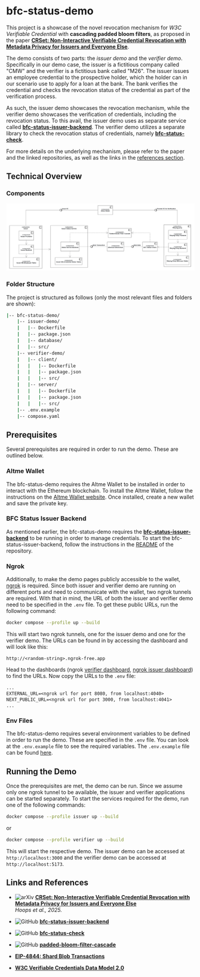 # bfc-status-demo

This project is a showcase of the novel revocation mechanism for _W3C Verifiable Credential_ with **cascading padded bloom filters**, as proposed in the paper **[CRSet: Non-Interactive Verifiable Credential Revocation with Metadata Privacy for Issuers and Everyone Else](https://arxiv.org/abs/2501.17089)**.

The demo consists of two parts: the _issuer demo_ and the _verifier demo_. Specifically in our demo case, the issuer is a fictitious company called "CMW" and the verifier is a fictitious bank called "M26". The issuer issues an employee credential to the prospective holder, which the holder can in our scenario use to apply for a loan at the bank. The bank verifies the credential and checks the revocation status of the credential as part of the verification process.

As such, the issuer demo showcases the revocation mechanism, while the verifier demo showcases the verification of credentials, including the revocation status. To this avail, the issuer demo uses as separate service called **[bfc-status-issuer-backend](https://github.com/jfelixh/bfc-status-issuer-backend)**. The verifier demo utilizes a separate library to check the revocation status of credentials, namely **[bfc-status-check](https://github.com/jfelixh/bfc-status-check)**.

For more details on the underlying mechanism, please refer to the paper and the linked repositories, as well as the links in the [references section](#links-and-references).

## Technical Overview

### Components

![UML Component Diagram of the bfc-status-demo](docs/assets/component-diagram.png)

### Folder Structure

The project is structured as follows (only the most relevant files and folders are shown):

```bash
|-- bfc-status-demo/
    |-- issuer-demo/
    |   |-- Dockerfile
    |   |-- package.json
    |   |-- database/
    |   |-- src/
    |-- verifier-demo/
    |   |-- client/
    |   |   |-- Dockerfile
    |   |   |-- package.json
    |   |   |-- src/
    |   |-- server/
    |   |   |-- Dockerfile
    |   |   |-- package.json
    |   |   |-- src/
    |-- .env.example
    |-- compose.yaml
```

## Prerequisites

Several prerequisites are required in order to run the demo. These are outlined below.

### Altme Wallet

The bfc-status-demo requires the Altme Wallet to be installed in order to interact with the Ethereum blockchain. To install the Altme Wallet, follow the instructions on the [Altme Wallet website](https://altme.io/). Once installed, create a new wallet and save the private key.

### BFC Status Issuer Backend

As mentioned earlier, the bfc-status-demo requires the **[bfc-status-issuer-backend](https://github.com/jfelixh/bfc-status-issuer-backend)** to be running in order to manage credentials. To start the bfc-status-issuer-backend, follow the instructions in the [README](https://github.com/jfelixh/bfc-status-issuer-backend/blob/main/README.md) of the repository.

### Ngrok

Additionally, to make the demo pages publicly accessible to the wallet, [ngrok](https://ngrok.com) is required.
Since both issuer and verifier demo are running on different ports and need to communicate with the wallet, two ngrok tunnels are required.
With that in mind, the URL of both the issuer and verifier demo need to be specified in the `.env` file. To get these public URLs, run the following command:

```sh
docker compose --profile up --build
```

This will start two ngrok tunnels, one for the issuer demo and one for the verifier demo. The URLs can be found in by accessing the dashboard and will look like this:

```
http://<random-string>.ngrok-free.app
```

Head to the dashboards (ngrok [verifier dashboard](http://localhost:4040), [ngrok issuer dashboard](http://localhost:4041)) to find the URLs. Now copy the URLs to the `.env` file:

```
...
EXTERNAL_URL=<ngrok url for port 8080, from localhost:4040>
NEXT_PUBLIC_URL=<ngrok url for port 3000, from localhost:4041>
...
```

### Env Files

The bfc-status-demo requires several environment variables to be defined in order to run the demo. These are specified in the `.env` file. You can look at the `.env.example` file to see the required variables. The `.env.example` file can be found [here](./.env.example).

## Running the Demo

Once the prerequisites are met, the demo can be run. Since we assume only one ngrok tunnel to be available, the issuer and verifier applications can be started separately. To start the services required for the demo, run one of the following commands:

```sh
docker compose --profile issuer up --build
```

or

```sh
docker compose --profile verifier up --build
```

This will start the respective demo.
The issuer demo can be accessed at `http://localhost:3000` and the verifier demo can be accessed at `http://localhost:5173`.

## Links and References

- ![arXiv](https://img.shields.io/badge/arXiv-2501.17089-b31b1b.svg) **[CRSet: Non-Interactive Verifiable Credential Revocation with Metadata Privacy for Issuers and Everyone Else](https://arxiv.org/abs/2501.17089)**  
  _Hoops et al., 2025._
- ![GitHub](https://img.shields.io/badge/GitHub-bfc--status--issuer--backend-blue?logo=github) **[bfc-status-issuer-backend](https://github.com/jfelixh/bfc-status-issuer-backend)**
- ![GitHub](https://img.shields.io/badge/GitHub-bfc--status--check-blue?logo=github) **[bfc-status-check](https://github.com/jfelixh/bfc-status-check)**
- ![GitHub](https://img.shields.io/badge/GitHub-padded--bloom--filter--cascade-blue?logo=github)
  **[padded-bloom-filter-cascade](https://github.com/jfelixh/padded-bloom-filter-cascade/)**

- **[EIP-4844: Shard Blob Transactions](https://eips.ethereum.org/EIPS/eip-4844)**
- **[W3C Verifiable Credentials Data Model 2.0](https://www.w3.org/TR/vc-data-model-2.0/)**

